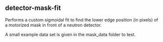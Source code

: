 ## detector-mask-fit

Performs a custom sigmoidal fit to find the lower edge position (in pixels)
of a motorized mask in front of a neutron detector.

A small example data set is given in the mask_data folder to test.
